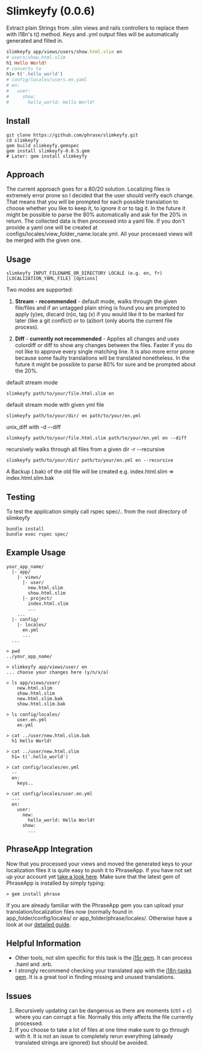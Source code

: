 Slimkeyfy (0.0.6)
========
Extract plain Strings from .slim views and rails controllers to replace them with I18n's t() method. Keys and .yml output files will be automatically generated and filled in.
```ruby
slimkeyfy app/views/users/show.html.slim en
# users/show.html.slim
h1 Hello World!
# converts to
h1= t('.hello_world') 
# config/locales/users.en.yaml
# en: 
#   user:
#     show:
#       hello_world: Hello World!
```

Install
------
```unix
git clone https://github.com/phrase/slimkeyfy.git 
cd slimkeyfy
gem build slimkeyfy.gemspec
gem install slimkeyfy-0.0.5.gem
# Later: gem install slimkeyfy
```

Approach
--------
The current approach goes for a 80/20 solution. Localizing files is extremely error prone so I decided that the user should verify each change. That means that you will be prompted for each possible translation to choose whether you like to keep it, to ignore it or to tag it. In the future it might be possible to parse the 80% automatically and ask for the 20% in return. The collected data is then processed into a yaml file. If you don't provide a yaml one will be created at configs/locales/view_folder_name.locale.yml. All your processed views will be merged with the given one.

Usage
-----
```unix
slimkeyfy INPUT_FILENAME_OR_DIRECTORY LOCALE (e.g. en, fr) [LOCALIZATION_YAML_FILE] [Options]
```
Two modes are supported:

1. **Stream** - **recommended** - default mode, walks through the given file/files and if an untagged plain string is found you are prompted to apply (y)es, discard (n)o, tag (x) if you would like it to be marked for later (like a git conflict) or to (a)bort (only aborts the current file process).

2. **Diff** - **currently not recommended** - Applies all changes and uses colordiff or diff to show any changes between the files. Faster if you do not like to approve every single matching line. It is also more error prone because some faulty translations will be translated nonetheless. In the future it might be possible to parse 80% for sure and be prompted about the 20%.

default stream mode
```unix
slimkeyfy path/to/your/file.html.slim en
```
default stream mode with given yml file
```unix
slimkeyfy path/to/your/dir/ en path/to/your/en.yml
```
unix_diff with -d --diff
```unix
slimkeyfy path/to/your/file.html.slim path/to/your/en.yml en --diff
```
recursively walks through all files from a given dir -r --recursive
```unix
slimkeyfy path/to/your/dir/ path/to/your/en.yml en --recursive
```
A Backup (.bak) of the old file will be created e.g. index.html.slim => index.html.slim.bak

Testing
-----

To test the application simply call rspec spec/.. from the root directory of slimkeyfy

```unix
bundle install
bundle exec rspec spec/
```

Example Usage
-------------
```unix
your_app_name/
  |- app/
    |- views/
      |- user/
        new.html.slim
        show.html.slim
      |- project/
        index.html.slim
        ...
    ...
  |- config/
    |- locales/
      en.yml
      ...
  ...

> pwd
../your_app_name/
 
> slimkeyfy app/views/user/ en
... choose your changes here (y/n/x/a)

> ls app/views/user/
    new.html.slim
    show.html.slim
    new.html.slim.bak
    show.html.slim.bak
    
> ls config/locales/
    user.en.yml
    en.yml
    
> cat ../user/new.html.slim.bak
  h1 Hello World!
    
> cat ../user/new.html.slim
  h1= t('.hello_world')
 
> cat config/locales/en.yml
  --
  en:
    keys..
          
> cat config/locales/user.en.yml
  ---
  en:
    user:
      new:
        hello_world: Hello World!
      show:
        ...
```
PhraseApp Integration
--------------------
Now that you processed your views and moved the generated keys to your localization files it is quite easy to push it to PhraseApp. If you have not set up your account yet [take a look here](https://phraseapp.com/docs/about/setup-your-translations-with-phraseapp?language=en). Make sure that the latest gem of PhraseApp is installed by simply typing:
```unix
> gem install phrase
```
If you are already familiar with the PhraseApp gem you can upload your translation/localization files now (normally found in app_folder/config/locales/ or app_folder/phrase/locales/. Otherwise have a look at our [detailed guide](https://phraseapp.com/docs/about/access-your-locale-files-with-the-api-client?language=en).


Helpful Information
-------------------
* Other tools, not slim specific for this task is the [i15r gem](https://github.com/balinterdi/i15r). It can process .haml and .erb.
* I strongly recommend checking your translated app with the [i18n-tasks gem](https://github.com/glebm/i18n-tasks). It is a great tool in     finding missing and unused translations.

Issues
------

1. Recursively updating can be dangerous as there are moments (ctrl + c) where you can corrupt a file. Normally this only affects the file currently processed.
2. If you choose to take a lot of files at one time make sure to go through with it. It is not an issue to completely rerun everything (already translated strings are ignored) but should be avoided.
